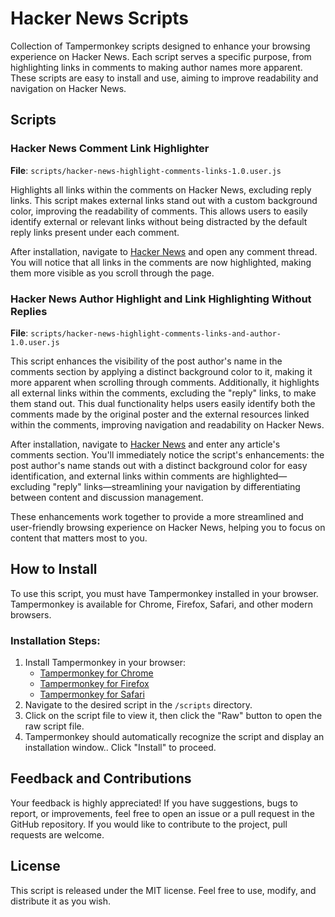 # Hacker News Scripts

Collection of Tampermonkey scripts designed to enhance your browsing experience on Hacker News. Each script serves a specific purpose, from highlighting links in comments to making author names more apparent. These scripts are easy to install and use, aiming to improve readability and navigation on Hacker News.

## Scripts

### Hacker News Comment Link Highlighter
**File**: `scripts/hacker-news-highlight-comments-links-1.0.user.js`

Highlights all links within the comments on Hacker News, excluding reply links. This script makes external links stand out with a custom background color, improving the readability of comments. This allows users to easily identify external or relevant links without being distracted by the default reply links present under each comment.

After installation, navigate to [Hacker News](https://news.ycombinator.com/) and open any comment thread. You will notice that all links in the comments are now highlighted, making them more visible as you scroll through the page.

### Hacker News Author Highlight and Link Highlighting Without Replies
**File**: `scripts/hacker-news-highlight-comments-links-and-author-1.0.user.js`

This script enhances the visibility of the post author's name in the comments section by applying a distinct background color to it, making it more apparent when scrolling through comments. Additionally, it highlights all external links within the comments, excluding the "reply" links, to make them stand out. This dual functionality helps users easily identify both the comments made by the original poster and the external resources linked within the comments, improving navigation and readability on Hacker News.

After installation, navigate to [Hacker News](https://news.ycombinator.com/) and enter any article's comments section. You'll immediately notice the script's enhancements: the post author's name stands out with a distinct background color for easy identification, and external links within comments are highlighted—excluding "reply" links—streamlining your navigation by differentiating between content and discussion management.

These enhancements work together to provide a more streamlined and user-friendly browsing experience on Hacker News, helping you to focus on content that matters most to you.

## How to Install
To use this script, you must have Tampermonkey installed in your browser. Tampermonkey is available for Chrome, Firefox, Safari, and other modern browsers.

### Installation Steps:
1. Install Tampermonkey in your browser:
    - [Tampermonkey for Chrome](https://tampermonkey.net/?ext=dhdg&browser=chrome)
    - [Tampermonkey for Firefox](https://tampermonkey.net/?ext=dhdg&browser=firefox)
    - [Tampermonkey for Safari](https://tampermonkey.net/?ext=dhdg&browser=safari)
2. Navigate to the desired script in the `/scripts` directory.
3. Click on the script file to view it, then click the "Raw" button to open the raw script file.
4. Tampermonkey should automatically recognize the script and display an installation window.. Click "Install" to proceed.

## Feedback and Contributions
Your feedback is highly appreciated! If you have suggestions, bugs to report, or improvements, feel free to open an issue or a pull request in the GitHub repository. If you would like to contribute to the project, pull requests are welcome.

## License
This script is released under the MIT license. Feel free to use, modify, and distribute it as you wish.

